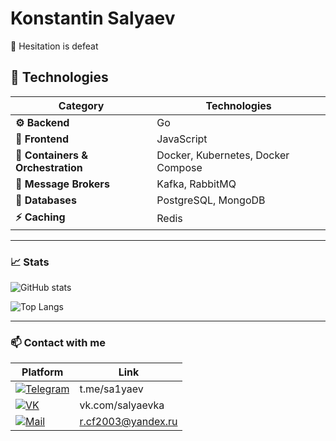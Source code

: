 # Konstantin Salyaev

🎯 Hesitation is defeat

## 🔧 Technologies  

| Category           | Technologies |
|--------------------|-------------|
| **⚙️ Backend**        | Go |
| **🎨 Frontend**       | JavaScript |
| **🐳 Containers & Orchestration** | Docker, Kubernetes, Docker Compose |
| **📩 Message Brokers** | Kafka, RabbitMQ |
| **💾 Databases** | PostgreSQL, MongoDB |
| **⚡ Caching** | Redis |
---
  
### 📈 Stats 
![GitHub stats](https://github-readme-stats.vercel.app/api?username=saljaev&show_icons=true&theme=tokyonight) 

![Top Langs](https://github-readme-stats.vercel.app/api/top-langs/?username=saljaev&layout=compact&theme=tokyonight)

___

### 📫 Contact with me
 
| Platform | Link |
|----------|------|
| [![Telegram](https://img.shields.io/badge/Telegram-2CA5E0?style=for-the-badge&logo=telegram&logoColor=white)](https://t.me/sa1yaev) | t.me/sa1yaev |
| [![VK](https://img.shields.io/badge/VK-0077FF?style=for-the-badge&logo=vk&logoColor=white)](https://vk.com/salyaevka) | vk.com/salyaevka |
| [![Mail](https://img.shields.io/badge/Mail-FF0000?style=for-the-badge&logo=mail.ru&logoColor=white)](mailto:r.cf2003@yandex.ru) | r.cf2003@yandex.ru |
